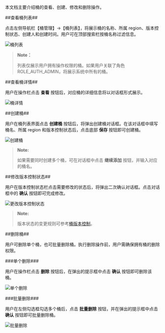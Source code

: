 
本文档主要介绍桶的查看、创建、修改和删除操作。

##查看桶列表##

点击左侧导航栏【桶管理】->【桶列表】，将展示桶的名称、所属 region、版本控制状态、创建人和创建时间。用户可在顶部搜索栏按桶名称过滤信息。

![桶列表][bucket_list]

>**Note：**
>
> 列表仅展示用户拥有操作权限的桶。如果用户关联了角色 ROLE_AUTH_ADMIN，将展示系统中所有的桶。

##查看桶详情##

用户在操作栏点击 **查看** 按钮后，对应桶的详细信息将以对话框形式展示。

![桶详情][bucket_detail]

##创建桶##

用户在桶列表界面点击 **创建桶** 按钮后，将弹出创建桶对话框。在该对话框中填写桶名、所属 region 和版本控制状态后，点击底部 **保存** 按钮即可创建桶。

![创建桶][create_bucket]

>**Note:**
>
> 如果需要同时创建多个桶，可在对话框中点击 **继续添加** 按钮，并输入对应的桶名。

##修改版本控制状态##

用户在版本控制状态栏点击需要修改的状态后，将弹出二次确认对话框。点击对话框中的 **确认** 按钮即可完成修改。

![更改版本控制状态][update_bucket_version_control]

>**Note:**
>
> 版本状态的变更规则可参考[桶版本控制][bucket_version]。

##删除桶##

用户可删除单个桶，也可批量删除桶。执行删除操作前，用户需确保拥有桶的删除权限。

###单个删除###

用户在操作栏点击 **删除** 按钮后，在弹出的提示框中点击 **确认** 按钮即可删除该桶。

![单个删除][bucket_delete_single]

###批量删除###

用户在左侧勾选框勾选多个桶后，点击 **批量删除** 按钮，并在弹出的提示框中点击 **确认** 按钮即可批量删除桶。

![批量删除][bucket_delete_batch]

[bucket_list]:Om/Operation/bucket_list.png
[bucket_detail]:Om/Operation/bucket_detail.png
[create_bucket]:Om/Operation/create_bucket.png
[update_bucket_version_control]:Om/Operation/update_bucket_version_control.png
[bucket_version]:Architecture/Business_Concept/bucket.md#版本控制
[bucket_delete_single]:Om/Operation/bucket_delete_single.png
[bucket_delete_batch]:Om/Operation/bucket_delete_batch.png